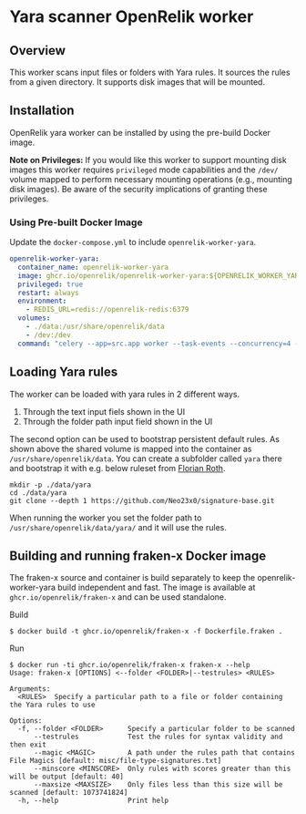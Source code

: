 # Yara scanner OpenRelik worker

## Overview

This worker scans input files or folders with Yara rules. It sources the rules from a given directory. It supports disk images that will be mounted.

## Installation

OpenRelik yara worker can be installed by using the pre-build Docker image.

**Note on Privileges:** If you would like this worker to support mounting disk images this worker requires `privileged` mode capabilities and the `/dev/` volume mapped to perform necessary mounting operations (e.g., mounting disk images). Be aware of the security implications of granting these privileges.

### Using Pre-built Docker Image

Update the `docker-compose.yml` to include `openrelik-worker-yara`.

```yaml
openrelik-worker-yara:
  container_name: openrelik-worker-yara
  image: ghcr.io/openrelik/openrelik-worker-yara:${OPENRELIK_WORKER_YARA_VERSION}
  privileged: true
  restart: always
  environment:
    - REDIS_URL=redis://openrelik-redis:6379
  volumes:
    - ./data:/usr/share/openrelik/data
    - /dev:/dev
  command: "celery --app=src.app worker --task-events --concurrency=4 --loglevel=INFO -Q openrelik-worker-yara"
```

## Loading Yara rules
The worker can be loaded with yara rules in 2 different ways.
1. Through the text input fiels shown in the UI
2. Through the folder path input field shown in the UI

The second option can be used to bootstrap persistent default rules. As shown above the shared volume is mapped into the container as `/usr/share/openrelik/data`. You can create a subfolder called `yara` there and bootstrap it with e.g. below ruleset from [Florian Roth](https://github.com/Neo23x0). 
```
mkdir -p ./data/yara
cd ./data/yara
git clone --depth 1 https://github.com/Neo23x0/signature-base.git
```

When running the worker you set the folder path to `/usr/share/openrelik/data/yara/` and it will use the rules.

## Building and running fraken-x Docker image
The fraken-x source and container is build separately to keep the openrelik-worker-yara build independent and fast. The image is available at `ghcr.io/openrelik/fraken-x` and can be used standalone.

Build
```
$ docker build -t ghcr.io/openrelik/fraken-x -f Dockerfile.fraken .
```

Run
```
$ docker run -ti ghcr.io/openrelik/fraken-x fraken-x --help
Usage: fraken-x [OPTIONS] <--folder <FOLDER>|--testrules> <RULES>

Arguments:
  <RULES>  Specify a particular path to a file or folder containing the Yara rules to use

Options:
  -f, --folder <FOLDER>      Specify a particular folder to be scanned
      --testrules            Test the rules for syntax validity and then exit
      --magic <MAGIC>        A path under the rules path that contains File Magics [default: misc/file-type-signatures.txt]
      --minscore <MINSCORE>  Only rules with scores greater than this will be output [default: 40]
      --maxsize <MAXSIZE>    Only files less than this size will be scanned [default: 1073741824]
  -h, --help                 Print help

```
